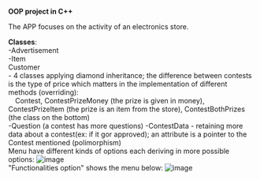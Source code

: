 **OOP project in C++**

The APP focuses on the activity of an electronics store.

**Classes**: <br>-Advertisement <br>-Item<br> Customer<br>- 4 classes applying diamond inheritance; the difference between contests is the type of price which matters in the implementation of different methods (overriding): <br> &emsp;Contest, ContestPrizeMoney (the prize is given in money),
ContestPrizeItem (the prize is an item from the store), ContestBothPrizes (the class on the bottom)
<br>
-Question (a contest has more questions)
-ContestData - retaining more data about a contest(ex: if it gor approved); an attribute is a pointer to the Contest mentioned (polimorphism)
<br>Menu have different kinds of options each deriving in more possible options:
![image](https://github.com/adelp13/project-POO/assets/116973684/8d18b43c-3d71-4884-ab06-07170a1402ea)
<br> "Functionalities option" shows the menu below:
![image](https://github.com/adelp13/project-POO/assets/116973684/f926a8da-e4d5-4d3d-bda4-1fb0ecc9c614)

